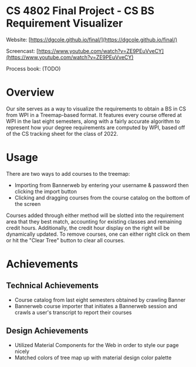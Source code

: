 # CS 4802 Final Project - CS BS Requirement Visualizer

Website: [https://dgcole.github.io/final/](https://dgcole.github.io/final/)

Screencast: [https://www.youtube.com/watch?v=ZE9PEuVveCY](https://www.youtube.com/watch?v=ZE9PEuVveCY)

Process book: (TODO)

# Overview

Our site serves as a way to visualize the requirements to obtain a BS in CS from WPI in a Treemap-based format. It features every course offered at WPI in the last eight semesters, along with a fairly accurate algorithm to represent how your degree requirements are computed by WPI, based off of the CS tracking sheet for the class of 2022. 

# Usage

There are two ways to add courses to the treemap:
* Importing from Bannerweb by entering your username & password then clicking the import button
* Clicking and dragging courses from the course catalog on the bottom of the screen

Courses added through either method will be slotted into the requirement area that they best match, accounting for existing classes and remaining credit hours. Additionally, the credit hour display on the right will be dynamically updated. To remove courses, one can either right click on them or hit the "Clear Tree" button to clear all courses.

# Achievements

## Technical Achievements
* Course catalog from last eight semesters obtained by crawling Banner
* Bannerweb course importer that initiates a Bannerweb session and crawls a user's transcript to report their courses

## Design Achievements
* Utilized Material Components for the Web in order to style our page nicely
* Matched colors of tree map up with material design color palette
